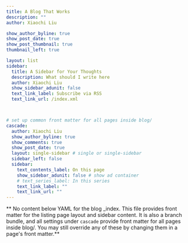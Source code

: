 ```yaml
---
title: A Blog That Works
description: ""
author: Xiaochi Liu

show_author_byline: true
show_post_date: true
show_post_thumbnail: true
thumbnail_left: true

layout: list
sidebar:
  title: A Sidebar for Your Thoughts
  description: What should I write here
  author: Xiaochi Liu
  show_sidebar_adunit: false
  text_link_label: Subscribe via RSS
  text_link_url: /index.xml



# set up common front matter for all pages inside blog/
cascade:
  author: Xiaochi Liu
  show_author_byline: true
  show_comments: true
  show_post_date: true
  layout: single-sidebar # single or single-sidebar
  sidebar_left: false
  sidebar:
    text_contents_label: On this page
    show_sidebar_adunit: false # show ad container
    # text_series_label: In this series
    text_link_label: ""
    text_link_url: ""
---
```


** No content below YAML for the blog _index. This file provides front matter for the listing page layout and sidebar content. It is also a branch bundle, and all settings under `cascade` provide front matter for all pages inside blog/. You may still override any of these by changing them in a page's front matter.**
